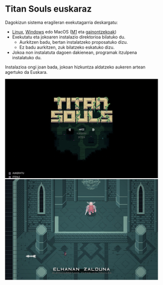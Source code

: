 # Titan Souls euskaraz

Dagokizun sistema eragileran exekutagarria deskargatu:

* [Linux](./instalatzailea/titan_souls_euskaraz_linux), [Windows](./instalatzailea/titan_souls_euskaraz.exe) edo MacOS ([M1](./instalatzailea/titan_souls_euskaraz_macos_m1) eta [gainontzekoak](./instalatzailea/titan_souls_euskaraz_macos))
* Exekutatu eta jokoaren instalazio direktorioa bilatuko du.
  * Aurkitzen badu, bertan instalatzeko proposatuko dizu.
  * Ez badu aurkitzen, zuk bilatzeko eskatuko dizu.
* Jokoa non instalatuta dagoen dakienean, programak itzulpena instalatuko du.

Instalazioa ongi joan bada, jokoan hizkuntza aldatzeko aukeren artean agertuko da Euskara.

![](irudiak/menua.png)
![](irudiak/elhanan.jpg)